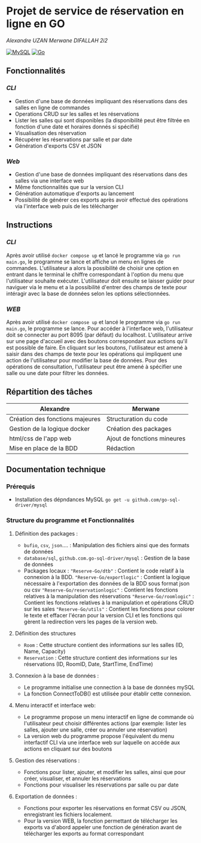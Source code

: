 # Projet de service de réservation en ligne en GO
_Alexandre UZAN
Merwane DIFALLAH
2i2_

[![MySQL](https://img.shields.io/badge/mysql-4479A1.svg?style=for-the-badge&logo=mysql&logoColor=white)](https://www.mysql.com/fr/)
[![Go](https://img.shields.io/badge/go-%2300ADD8.svg?style=for-the-badge&logo=go&logoColor=white)](https://go.dev)



## Fonctionnalités
### _CLI_

- Gestion d'une base de données impliquant des réservations dans des salles en ligne de commandes
- Operations CRUD sur les salles et les réservations
- Lister les salles qui sont disponibles (la disponibilité peut être filtrée en fonction d'une date et horaires donnés si spécifié)
- Visualisation des réservation
- Récupérer les réservations par salle et par date
- Génération d'exports CSV et JSON

### _Web_

- Gestion d'une base de données impliquant des réservations dans des salles via une interface web
- Même fonctionnalités que sur la version CLI
- Génération automatique d'exports au lancement
- Possibilité de générer ces exports après avoir effectué des opérations via l'interface web puis de les télécharger

## Instructions
### _CLI_

Après avoir utilisé ``docker compose up`` et lancé le programme via ``go run main.go``, le programme se lance et affiche un menu en lignes de commandes. 
L'utilisateur a alors la possibilité de choisir une option en entrant dans le terminal le chiffre correspondant à l'option du menu que l'utilisateur souhaite exécuter.
L'utilisateur doit ensuite se laisser guider pour naviguer via le menu et a la possibilité d'entrer des champs de texte pour intéragir avec la base de données selon les options sélectionnées.

### _WEB_

Après avoir utilisé ``docker compose up`` et lancé le programme via ``go run main.go``, le programme se lance. Pour accéder à l'interface web, l'utilisateur doit se connecter au port 8095 (par défaut) du localhost. 
L'utilisateur arrive sur une page d'accueil avec des boutons correspondant aux actions qu'il est possible de faire.
En cliquant sur les boutons, l'utilisateur est amené à saisir dans des champs de texte pour les opérations qui impliquent une action de l'utilisateur pour modifier la base de données. Pour des opérations de consultation, l'utilisateur peut être amené à spécifier une salle ou une date pour filtrer les données.

## Répartition des tâches 

| Alexandre        | Merwane     
| ------|-----
| Création des fonctions majeures	| 	Structuration du code
| Gestion de la logique docker|Création des packages
| html/css de l'app web  	| 	Ajout de fonctions mineures
| Mise en place de la BDD 	| 	Rédaction

## Documentation technique

### Prérequis
- Installation des dépndances MySQL ``go get -u github.com/go-sql-driver/mysql``
### Structure du programme et Fonctionnalités
1. Définition des packages :
    - ``bufio``, ``csv``, ``json``.... : Manipulation des fichiers ainsi que des formats de données
    - ``database/sql``, ``github.com.go-sql-driver/mysql`` : Gestion de la base de données
    - 	Packages locaux :
        ``"Reserve-Go/dtb"`` : Contient le code relatif à la connexion à la BDD.
	    ``"Reserve-Go/exportlogic"`` : Contient la logique nécessaire à l'exportation des données de la BDD sous format json ou csv
	    ``"Reserve-Go/reservationlogic"`` : Contient les fonctions relatives à la manipulation des réservations
        ``"Reserve-Go/roomlogic"`` : Contient les fonctions relatives à la manipulation et opérations CRUD sur les sales
	    ``"Reserve-Go/utils"`` : Contient les fonctions pour colorer le texte et effacer l'écran pour la version CLI et les fonctions qui gèrent la redirection vers les pages de la version web.
2. Définition des structures
    - ``Room`` : Cette structure contient des informations sur les salles (ID, Name, Capacity)
    - ``Reservation`` : Cette structure contient des informations sur les réservations (ID, RoomID, Date, StartTime, EndTime)
 3. Connexion à la base de données :

    - Le programme initialise une connection à la base de données mySQL
    - La fonction ConnectToDB() est utilisée pour établir cette connexion.
    
4. Menu interactif et interface web:

   - Le programme propose un menu interactif en ligne de commande où l'utilisateur peut choisir différentes actions (par exemple: lister les salles, ajouter une salle, créer ou annuler une réservation)
   - La version web du programme propose l'équivalent du menu interfactif CLI via une interface web sur laquelle on accéde aux actions en cliquant sur des boutons

 5. Gestion des réservations :
 
    - Fonctions pour lister, ajouter, et modifier les salles, ainsi que pour créer, visualiser, et annuler les réservations
    - Fonctions pour visualiser les réservations par salle ou par date

6. Exportation de données :

    - Fonctions pour exporter les réservations en format CSV ou JSON, enregistrant les fichiers localement.
    - Pour la version WEB, la fonction permettant de télécharger les exports va d'abord appeler une fonction de génération avant de télécharger les exports au format correspondant
